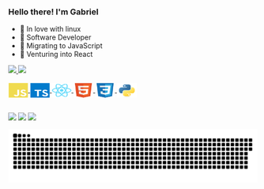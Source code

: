 ### Hello there! I'm Gabriel
- 🐧 In love with linux
- 🔭 Software Developer
- 🌱 Migrating to JavaScript
- 👯 Venturing into React

 <div>
  <a href="https://github.com/gabrielmelogm">
  <img height="180em" src="https://github-readme-stats.vercel.app/api?username=gabrielmelogm&show_icons=true&theme=radical&include_all_commits=true&count_private=true"/>
  <img height="180em" src="https://github-readme-stats.vercel.app/api/top-langs/?username=gabrielmelogm&layout=compact&langs_count=7&theme=radical"/>
</div>
<div style="display: inline_block"><br>
  <img align="center" alt="Harry-Js" height="30" width="40" src="https://raw.githubusercontent.com/devicons/devicon/master/icons/javascript/javascript-plain.svg">
  <img align="center" alt="Harry-Ts" height="30" width="40" src="https://raw.githubusercontent.com/devicons/devicon/master/icons/typescript/typescript-plain.svg">
  <img align="center" alt="Harry-React" height="30" width="40" src="https://raw.githubusercontent.com/devicons/devicon/master/icons/react/react-original.svg">
  <img align="center" alt="Harry-HTML" height="30" width="40" src="https://raw.githubusercontent.com/devicons/devicon/master/icons/html5/html5-original.svg">
  <img align="center" alt="Harry-CSS" height="30" width="40" src="https://raw.githubusercontent.com/devicons/devicon/master/icons/css3/css3-original.svg">
  <img align="center" alt="Harry-Python" height="30" width="40" src="https://raw.githubusercontent.com/devicons/devicon/master/icons/python/python-original.svg">
</div>

  ##
 
<div> 
  <a href="https://instagram.com/gabrielmelo.raw" target="_blank"><img src="https://img.shields.io/badge/-Instagram-%23E4405F?style=for-the-badge&logo=instagram&logoColor=white" target="_blank"></a>
  <a href = "mailto:melogoncalvesbiel@gmail.com"><img src="https://img.shields.io/badge/-Gmail-%23333?style=for-the-badge&logo=gmail&logoColor=white" target="_blank"></a>
  <a href="https://www.linkedin.com/in/gabriel-melo-936b33211/" target="_blank"><img src="https://img.shields.io/badge/-LinkedIn-%230077B5?style=for-the-badge&logo=linkedin&logoColor=white" target="_blank"></a> 
 
  ![Snake animation](https://github.com/gabrielmelogm/gabrielmelogm/blob/output/github-contribution-grid-snake.svg)
 
</div>
